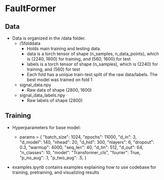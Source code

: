 # FaultFormer 

## Data
- Data is organized in the /data folder. 
    - /5folddata
        - Holds main training and testing data. 
        - data is a torch tensor of shape (n_samples, n_data_points), which is (2240, 1600) for training, and (560, 1600) for test
        - labels is a torch tensor of shape (n_samples), which is (2240) for training, and (560) for test
        - Each fold has a unique train-test split of the raw data/labels. The best model was trained on fold 1
    - signal_data.npy 
        - Raw data of shape (2800, 1600)
    - signal_data_labels.npy
        - Raw labels of shape (2800)

## Training
- Hyperparameters for base model: 
    - params = {
        "batch_size": 1024,
        "epochs": 11000,
        "d_in": 3,
        "d_model": 140,
        "nhead": 20,
        "d_hid": 300,
        "nlayers": 6,
        "dropout": 0.3,
        "warmup": 4000,
        "seq_len": 40,
        "d_lin": 512,
        "d_out": 64,
        "n_classes": 10,
        "model": "Transformer_cls",
        "fourier": True,
        "p_no_aug": .1,
        "p_two_aug": .5,
    }

- examples.ipynb contains examples explaining how to use codebase for training, pretraining, and visualizing results


